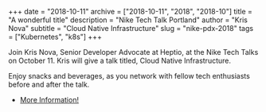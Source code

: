 +++
date = "2018-10-11"
archive = ["2018-10-11", "2018", "2018-10"]
title = "A wonderful title"
description = "Nike Tech Talk Portland"
author = "Kris Nova"
subtitle = "Cloud Native Infrastructure"
slug = "nike-pdx-2018"
tags = ["Kubernetes", "k8s"]
+++

Join Kris Nova, Senior Developer Advocate at Heptio, at the Nike Tech Talks on October 11. Kris will give a talk titled, Cloud Native Infrastructure.

Enjoy snacks and beverages, as you network with fellow tech enthusiasts before and after the talk.


 * [More Information!](https://niketechtalksoct2018.splashthat.com)



